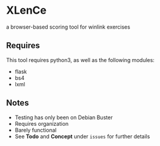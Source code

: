 # XLenCe
a browser-based scoring tool for winlink exercises

## Requires
This tool requires python3, as well as the following modules:
 + flask
 + bs4
 + lxml

## Notes
 + Testing has only been on Debian Buster
 + Requires organization
 + Barely functional
 + See **Todo** and **Concept** under `issues` for further details
